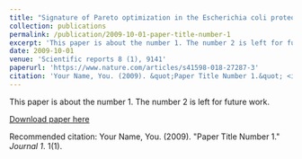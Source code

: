 ```yaml
---
title: "Signature of Pareto optimization in the Escherichia coli proteome"
collection: publications
permalink: /publication/2009-10-01-paper-title-number-1
excerpt: 'This paper is about the number 1. The number 2 is left for future work.'
date: 2009-10-01
venue: 'Scientific reports 8 (1), 9141'
paperurl: 'https://www.nature.com/articles/s41598-018-27287-3'
citation: 'Your Name, You. (2009). &quot;Paper Title Number 1.&quot; <i>Journal 1</i>. 1(1).'
---
```

This paper is about the number 1. The number 2 is left for future work.

[Download paper here](https://www.nature.com/articles/s41598-018-27287-3.pdf)

Recommended citation: Your Name, You. (2009). "Paper Title Number 1." <i>Journal 1</i>. 1(1).
